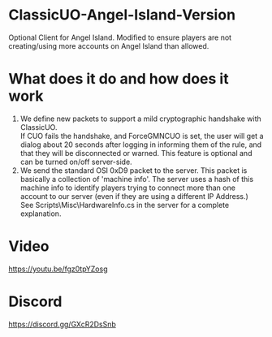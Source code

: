 # ClassicUO-Angel-Island-Version
Optional Client for Angel Island. Modified to ensure players are not creating/using more accounts on Angel Island than allowed.

# What does it do and how does it work

1. We define new packets to support a mild cryptographic handshake with ClassicUO.</br>
If CUO fails the handshake, and ForceGMNCUO is set, the user will get a dialog about 20 seconds after logging in informing them of the rule, and that they will be disconnected or warned.
This feature is optional and can be turned on/off server-side.</br>
2. We send the standard OSI 0xD9 packet to the server. This packet is basically a collection of 'machine info'. The server uses a hash of this machine info to identify players trying to connect more than one account to our server (even if they are using a different IP Address.)</br>
See Scripts\Misc\HardwareInfo.cs in the server for a complete explanation.

# Video
https://youtu.be/fgz0tpYZosg

# Discord

https://discord.gg/GXcR2DsSnb